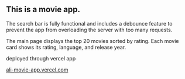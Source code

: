 ## This is a movie app.

The search bar is fully functional and includes a debounce feature to prevent the app from overloading the server with too many requests.

The main page displays the top 20 movies sorted by rating. Each movie card shows its rating, language, and release year.

deployed through vercel app

[ali-movie-app.vercel.com](https://ali-movie-app.vercel.app/)
